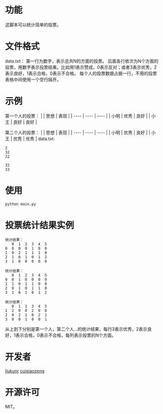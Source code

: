 # 功能
这脚本可以统计简单的投票。

# 文件格式
data.txt：
第一行为数字，表示总共N的方面的投票。
后面各行依次为N个方面的投票，用数字表示投票结果。比如用1表示赞成，0表示反对；或者3表示优秀，2表示良好，1表示合格，0表示不合格。
每个人的投票数据占据一行，不用的投票表格中间使用一个空行隔开。

# 示例

第一个人的投票：
|      | 思想   | 表现   |
| ---- | ---- | ---- |
| 小明   | 优秀   | 良好   |
| 小王   | 良好   | 良好   |

第二个人的投票：
|      | 思想   | 表现   |
| ---- | ---- | ---- |
| 小明   | 优秀   | 良好   |
| 小王   | 优秀   | 优秀   |
data.txt:

```
2
32
22

32
33
```

# 使用

```bash
python main.py
```

# 投票统计结果实例

```
统计结果：
   0  1  2  3  4  5
0  0  0  0  1  0  0
1  0  2  1  1  1  0
2  1  0  1  0  1  2
3  1  0  0  0  0  0

统计结果：
   0  1  2  3  4  5
0  0  1  0  0  0  0
1  1  0  1  1  0  0
2  0  1  0  1  1  0
3  1  0  1  0  1  2

统计结果：
   0  1  2  3  4  5
1  2  0  0  2  0  0
2  0  2  1  0  2  1
3  0  0  1  0  0  1
```

从上到下分别是第一个人，第二个人...的统计结果，每行3表示优秀，2表示良好，1表示合格，0表示不合格，每列表示投票的N个方面。

# 开发者

[liukunr](https://github.com/liukunr) [cuixiaozeng](https://github.com/cuixiaozeng)

# 开源许可

MIT。
